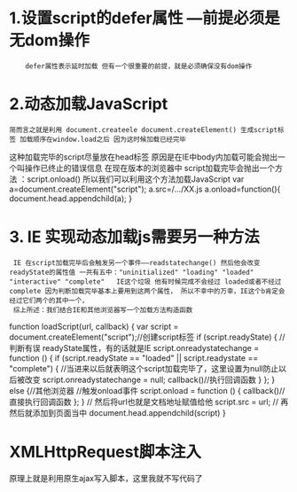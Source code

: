 # 1.设置script的defer属性  —前提必须是无dom操作
        defer属性表示延时加载 但有一个很重要的前提，就是必须确保没有dom操作

# 2.动态加载JavaScript
    简而言之就是利用 document.createele document.createElement() 生成script标签 加载顺序在window.load之后 因为这时候加载已经完毕
   这种加载完毕的script尽量放在head标签 原因是在IE中body内加载可能会抛出一个叫操作已终止的错误信息
   在现在版本的浏览器中 script加载完毕会抛出一个方法 ：script.onload() 所以我们可以利用这个方法加载JavaScript
     var a=document.createElement("script");
     a.src=/.../XX.js
     a.onload=function(){
    document.head.appendchild(a);
     }
  # 3. IE 实现动态加载js需要另一种方法
     IE 在script加载完毕后会触发另一个事件——readstatechange() 然后他会改变readyState的属性值 一共有五中："uninitialized" "loading" "loaded"  "interactive" "complete"   IE这个垃圾 他有时候完成不会经过 loaded或者不经过complete 因为判断加载完毕基本上要用到这两个属性， 所以不幸中的万幸，IE这个b肯定会经过它们两个的其中一个，
     综上所述：我们结合IE和其他浏览器写一个加载方法构造函数
function loadScript(url, callback) {
var script = document.createElement("script");//创建script标签
 if (script.readyState) { //判断有误 readyState属性，有的话就是IE
  script.onreadystatechange = function () {
   if (script.readyState == "loaded" || script.readystate == "complete") {
      //当进来以后就表明这个script加载完毕了，这里设置为null防止以后被改变
      script.onreadystatechange = null;
      callback()//执行回调函数
                    }
                };
            } else {//其他浏览器
                //触发onload事件
                script.onload = function () {
                    callback()//直接执行回调函数
                };
            }
            // 然后将url也就是文档地址赋值给他
            script.src = url;
            // 再然后就添加到页面当中
            document.head.appendchild(script)
        }
# XMLHttpRequest脚本注入
   原理上就是利用原生ajax写入脚本，这里我就不写代码了 